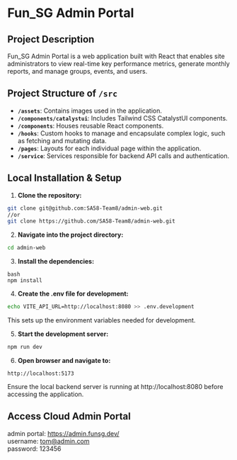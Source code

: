 # Fun_SG Admin Portal

## Project Description
Fun_SG Admin Portal is a web application built with React that enables site administrators to view real-time key performance metrics, generate monthly reports, and manage groups, events, and users.

## Project Structure of `/src`
- **`/assets`**: Contains images used in the application.
- **`/components/catalystui`**: Includes Tailwind CSS CatalystUI components.
- **`/components`**: Houses reusable React components.
- **`/hooks`**: Custom hooks to manage and encapsulate complex logic, such as fetching and mutating data.
- **`/pages`**: Layouts for each individual page within the application.
- **`/service`**: Services responsible for backend API calls and authentication.

## Local Installation & Setup

1. **Clone the repository:**
```bash
git clone git@github.com:SA58-Team8/admin-web.git
//or
git clone https://github.com/SA58-Team8/admin-web.git
 ```

2. **Navigate into the project directory:**

  ```bash
  cd admin-web
  ```
3. **Install the dependencies:**
```
bash
npm install
```

4. **Create the .env file for development:**

```bash
echo VITE_API_URL=http://localhost:8080 >> .env.development
```
This sets up the environment variables needed for development.

5. **Start the development server:**

```bash
npm run dev
```
6. **Open browser and navigate to:**
```
http://localhost:5173
```
Ensure the local backend server is running at http://localhost:8080 before accessing the application.

## Access Cloud Admin Portal
admin portal: https://admin.funsg.dev/ \
username: tom@admin.com \
password: 123456 


